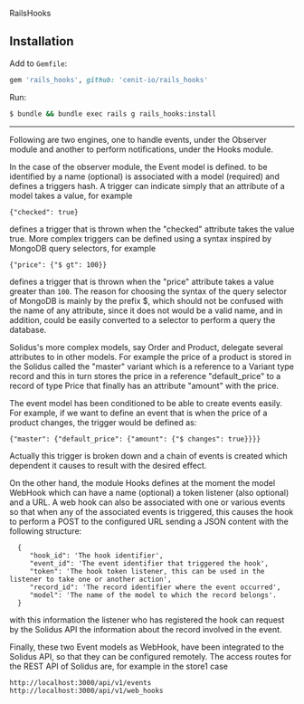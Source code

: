 RailsHooks

## Installation

Add to `Gemfile`:
```ruby
gem 'rails_hooks', github: 'cenit-io/rails_hooks'
```

Run:
```sh
$ bundle && bundle exec rails g rails_hooks:install
```

-----------------

Following are two engines, one to handle events, under the Observer
module and another to perform notifications, under the Hooks module.

In the case of the observer module, the Event model is defined.
to be identified by a name (optional) is associated with a model
(required) and defines a triggers hash. A trigger can indicate
simply that an attribute of a model takes a value, for example

    {"checked": true}

defines a trigger that is thrown when the "checked" attribute takes the
value true. More complex triggers can be defined using a
syntax inspired by MongoDB query selectors, for example

    {"price": {"$ gt": 100}}

defines a trigger that is thrown when the "price" attribute takes a
value greater than `100`. The reason for choosing the syntax of
the query selector of MongoDB is mainly by the prefix $,
which should not be confused with the name of any attribute, since it does not
would be a valid name, and in addition, could be easily converted to a selector
to perform a query the database.

Solidus's more complex models, say Order and Product, delegate
several attributes to in other models. For example the price of a
product is stored in the Solidus called the "master" variant which is
a reference to a Variant type record and this in turn stores the
price in a reference "default_price" to a record of type Price that
finally has an attribute "amount" with the price.

The event model has been conditioned to be able to create
events easily. For example, if we want to define an event that is
when the price of a product changes, the trigger
would be defined as:

    {"master": {"default_price": {"amount": {"$ changes": true}}}}

Actually this trigger is broken down and a chain of events is created
which dependent it causes to result with the desired effect.

On the other hand, the module Hooks defines at the moment the model WebHook
which can have a name (optional) a token listener (also
optional) and a URL. A web hook can also be associated with one or
various events so that when any of the associated events
is triggered, this causes the hook to perform a POST to the configured URL
sending a JSON content with the following structure:

```
  {
     "hook_id": 'The hook identifier',
     "event_id": 'The event identifier that triggered the hook',
     "token": 'The hook token listener, this can be used in the listener to take one or another action',
     "record_id": 'The record identifier where the event occurred',
     "model": 'The name of the model to which the record belongs'.
  }
```

with this information the listener who has registered the hook can
request by the Solidus API the information about the record
involved in the event.

Finally, these two Event models as WebHook, have been integrated
to the Solidus API, so that they can be configured remotely. The
access routes for the REST API of Solidus are, for example in the
store1 case

    http://localhost:3000/api/v1/events
    http://localhost:3000/api/v1/web_hooks
